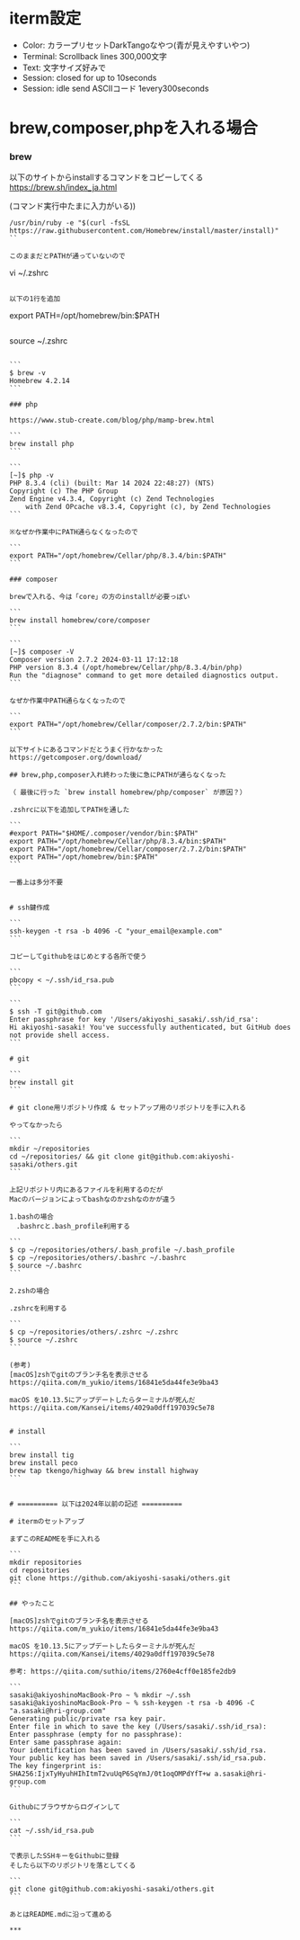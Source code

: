 # iterm設定

- Color: カラープリセットDarkTangoなやつ(青が見えやすいやつ)
- Terminal: Scrollback lines 300,000文字
- Text: 文字サイズ好みで
- Session: closed for up to 10seconds
- Session: idle send ASCⅡコード 1every300seconds

# brew,composer,phpを入れる場合

### brew 

以下のサイトからinstallするコマンドをコピーしてくる
https://brew.sh/index_ja.html

(コマンド実行中たまに入力がいる))

```
/usr/bin/ruby -e "$(curl -fsSL https://raw.githubusercontent.com/Homebrew/install/master/install)"
``

このままだとPATHが通っていないので

```
vi ~/.zshrc
```

以下の1行を追加

```
export PATH=/opt/homebrew/bin:$PATH
```

```
source ~/.zshrc
````

```
$ brew -v
Homebrew 4.2.14
```

### php

https://www.stub-create.com/blog/php/mamp-brew.html

```
brew install php
```

```
[~]$ php -v
PHP 8.3.4 (cli) (built: Mar 14 2024 22:48:27) (NTS)
Copyright (c) The PHP Group
Zend Engine v4.3.4, Copyright (c) Zend Technologies
    with Zend OPcache v8.3.4, Copyright (c), by Zend Technologies
```

※なぜか作業中にPATH通らなくなったので

```
export PATH="/opt/homebrew/Cellar/php/8.3.4/bin:$PATH"
```

### composer

brewで入れる、今は「core」の方のinstallが必要っぽい

```
brew install homebrew/core/composer
```

```
[~]$ composer -V
Composer version 2.7.2 2024-03-11 17:12:18
PHP version 8.3.4 (/opt/homebrew/Cellar/php/8.3.4/bin/php)
Run the "diagnose" command to get more detailed diagnostics output.
```

なぜか作業中PATH通らなくなったので

```
export PATH="/opt/homebrew/Cellar/composer/2.7.2/bin:$PATH"
```

以下サイトにあるコマンドだとうまく行かなかった
https://getcomposer.org/download/

## brew,php,composer入れ終わった後に急にPATHが通らなくなった

（ 最後に行った `brew install homebrew/php/composer` が原因？）

.zshrcに以下を追加してPATHを通した

```
#export PATH="$HOME/.composer/vendor/bin:$PATH"
export PATH="/opt/homebrew/Cellar/php/8.3.4/bin:$PATH"
export PATH="/opt/homebrew/Cellar/composer/2.7.2/bin:$PATH"
export PATH="/opt/homebrew/bin:$PATH"
```

一番上は多分不要


# ssh鍵作成

```
ssh-keygen -t rsa -b 4096 -C "your_email@example.com"
```

コピーしてgithubをはじめとする各所で使う

```
pbcopy < ~/.ssh/id_rsa.pub
```

```
$ ssh -T git@github.com
Enter passphrase for key '/Users/akiyoshi_sasaki/.ssh/id_rsa':
Hi akiyoshi-sasaki! You've successfully authenticated, but GitHub does not provide shell access.
```

# git

```
brew install git
```

# git clone用リポジトリ作成 & セットアップ用のリポジトリを手に入れる

やってなかったら

```
mkdir ~/repositories
cd ~/repositories/ && git clone git@github.com:akiyoshi-sasaki/others.git
```

上記リポジトリ内にあるファイルを利用するのだが
Macのバージョンによってbashなのかzshなのかが違う

1.bashの場合
　.bashrcと.bash_profile利用する

```
$ cp ~/repositories/others/.bash_profile ~/.bash_profile
$ cp ~/repositories/others/.bashrc ~/.bashrc
$ source ~/.bashrc
```

2.zshの場合

.zshrcを利用する

```
$ cp ~/repositories/others/.zshrc ~/.zshrc
$ source ~/.zshrc
```

(参考)
[macOS]zshでgitのブランチ名を表示させる
https://qiita.com/m_yukio/items/16841e5da44fe3e9ba43

macOS を10.13.5にアップデートしたらターミナルが死んだ
https://qiita.com/Kansei/items/4029a0dff197039c5e78


# install

```
brew install tig
brew install peco
brew tap tkengo/highway && brew install highway
```


# ========== 以下は2024年以前の記述 ==========

# itermのセットアップ

まずこのREADMEを手に入れる

```
mkdir repositories
cd repositories
git clone https://github.com/akiyoshi-sasaki/others.git
```

## やったこと

[macOS]zshでgitのブランチ名を表示させる
https://qiita.com/m_yukio/items/16841e5da44fe3e9ba43

macOS を10.13.5にアップデートしたらターミナルが死んだ
https://qiita.com/Kansei/items/4029a0dff197039c5e78

参考: https://qiita.com/suthio/items/2760e4cff0e185fe2db9

```
sasaki@akiyoshinoMacBook-Pro ~ % mkdir ~/.ssh
sasaki@akiyoshinoMacBook-Pro ~ % ssh-keygen -t rsa -b 4096 -C "a.sasaki@hri-group.com"
Generating public/private rsa key pair.
Enter file in which to save the key (/Users/sasaki/.ssh/id_rsa):
Enter passphrase (empty for no passphrase):
Enter same passphrase again:
Your identification has been saved in /Users/sasaki/.ssh/id_rsa.
Your public key has been saved in /Users/sasaki/.ssh/id_rsa.pub.
The key fingerprint is:
SHA256:IjxTyHyuhHIhItmT2vuUqP6SqYmJ/0t1oqOMPdYfT+w a.sasaki@hri-group.com
```

Githubにブラウザからログインして

```
cat ~/.ssh/id_rsa.pub
```

で表示したSSHキーをGithubに登録
そしたら以下のリポジトリを落としてくる

```
git clone git@github.com:akiyoshi-sasaki/others.git
```

あとはREADME.mdに沿って進める

***
